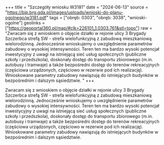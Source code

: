 +++
title = "Szczegóły wniosku W3181"
date = "2024-06-13"
source = "https://bip.brg.gda.pl/images/uploads/wnioski-do-planu-ogolnego/w3181.pdf"
tags = ["obręb: 0303", "obręb: 3038", "wnioski-ogolne"]
geolinks = ["https://geoportal360.pl/map/#clk=226101_1.0303.761&stl=topo"]
raw = "Zwracam się z wnioskiem o objęcie działki w rejonie ulicy 3 Brygady Szczerbca strefą SW - strefa wielofunkcyjną z zabudową mieszkaniową wielorodzinną. Jednocześnie wnioskujemy o uwzględnienie parametrów zabudowy o wysokiej intensywności. Teren ten ma bardzo wysoki potencjał inwestycyjny z uwagi na istniejącą sieć usług społecznych (publiczne szkoły i przedszkola), doskonały dostęp do transportu zbiorowego (m.in. autobusy i tramwaje) a także bezpośredni dostęp do terenów rekreacyjnych (częściowa urządzonych, częściowo w rezerwie pod ich realizację). Wnioskowane parametry zabudowy nawiązują do istniejących budynków w bezpośrednim i dalszym sąsiedztwie. "
+++

Zwracam się z wnioskiem o objęcie działki w rejonie ulicy 3 Brygady Szczerbca strefą SW - strefa
wielofunkcyjną z zabudową mieszkaniową wielorodzinną. Jednocześnie wnioskujemy o uwzględnienie
parametrów zabudowy o wysokiej intensywności. Teren ten ma bardzo wysoki potencjał inwestycyjny z uwagi
na istniejącą sieć usług społecznych (publiczne szkoły i przedszkola), doskonały dostęp do transportu
zbiorowego (m.in. autobusy i tramwaje) a także bezpośredni dostęp do terenów rekreacyjnych (częściowa
urządzonych, częściowo w rezerwie pod ich realizację). Wnioskowane parametry zabudowy nawiązują do
istniejących budynków w bezpośrednim i dalszym sąsiedztwie.



